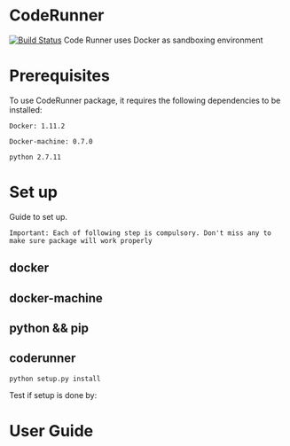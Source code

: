 # CodeRunner 
[![Build Status](https://travis-ci.org/nguyenhoangson/CodeRunner.svg?branch=master)](https://travis-ci.org/nguyenhoangson/CodeRunner)
Code Runner uses Docker as sandboxing environment

# Prerequisites
To use CodeRunner package, it requires the following dependencies to be installed: 

```console
Docker: 1.11.2 
```

```console
Docker-machine: 0.7.0
```

```console
python 2.7.11
```

# Set up 
Guide to set up. 

```console
Important: Each of following step is compulsory. Don't miss any to make sure package will work properly  
```

## docker

## docker-machine 

## python && pip 

## coderunner


```console
python setup.py install 
```

Test if setup is done by: 
# User Guide 


